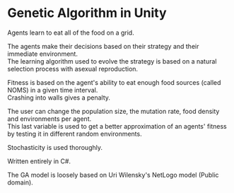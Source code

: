 # Genetic Algorithm in Unity
Agents learn to eat all of the food on a grid.

The agents make their decisions based on their strategy and their immediate environment.  
The learning algorithm used to evolve the strategy is based on a natural selection process with asexual reproduction.  

Fitness is based on the agent's ability to eat enough food sources (called NOMS) in a given time interval.   
Crashing into walls gives a penalty.  

The user can change the population size, the mutation rate, food density and environments per agent.   
This last variable is used to get a better approximation of an agents' fitness by testing it in different random environments.  

Stochasticity is used thoroughly.  

Written entirely in C#.  

The GA model is loosely based on Uri Wilensky's NetLogo model (Public domain).
